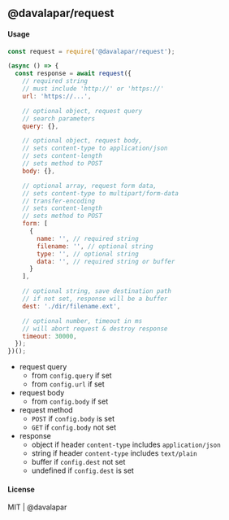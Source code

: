 
## @davalapar/request

#### Usage

```js
const request = require('@davalapar/request');

(async () => {
  const response = await request({
    // required string
    // must include 'http://' or 'https://'
    url: 'https://...',

    // optional object, request query
    // search parameters
    query: {},

    // optional object, request body,
    // sets content-type to application/json
    // sets content-length
    // sets method to POST
    body: {},

    // optional array, request form data,
    // sets content-type to multipart/form-data
    // transfer-encoding
    // sets content-length
    // sets method to POST
    form: [
      {
        name: '', // required string
        filename: '', // optional string
        type: '', // optional string
        data: '', // required string or buffer
      }
    ],

    // optional string, save destination path
    // if not set, response will be a buffer
    dest: './dir/filename.ext',

    // optional number, timeout in ms
    // will abort request & destroy response
    timeout: 30000,
  });
})();
```

- request query
  - from `config.query` if set
  - from `config.url` if set
- request body
  - from `config.body` if set
- request method
  - `POST` if `config.body` is set
  - `GET` if `config.body` not set
- response
  - object if header `content-type` includes `application/json`
  - string if header `content-type` includes `text/plain`
  - buffer if `config.dest` not set
  - undefined if `config.dest` is set

#### License

MIT | @davalapar